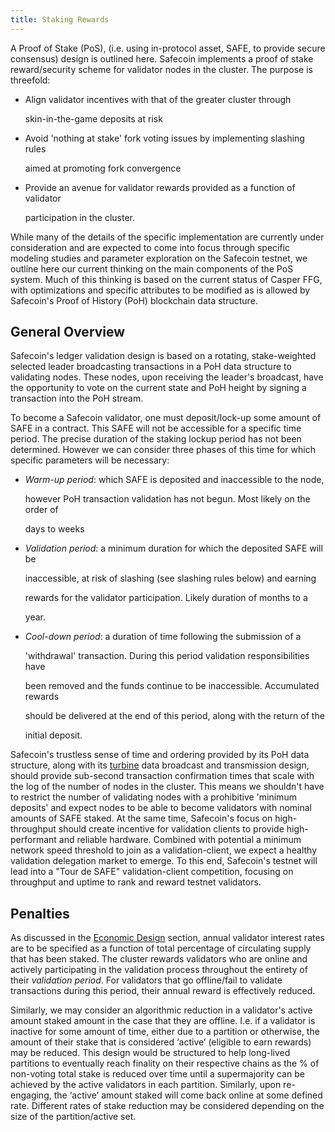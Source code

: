 ```yaml
---
title: Staking Rewards
---
```


A Proof of Stake \(PoS\), \(i.e. using in-protocol asset, SAFE, to provide secure consensus\) design is outlined here. Safecoin implements a proof of stake reward/security scheme for validator nodes in the cluster. The purpose is threefold:

- Align validator incentives with that of the greater cluster through

  skin-in-the-game deposits at risk

- Avoid 'nothing at stake' fork voting issues by implementing slashing rules

  aimed at promoting fork convergence

- Provide an avenue for validator rewards provided as a function of validator

  participation in the cluster.

While many of the details of the specific implementation are currently under consideration and are expected to come into focus through specific modeling studies and parameter exploration on the Safecoin testnet, we outline here our current thinking on the main components of the PoS system. Much of this thinking is based on the current status of Casper FFG, with optimizations and specific attributes to be modified as is allowed by Safecoin's Proof of History \(PoH\) blockchain data structure.

## General Overview

Safecoin's ledger validation design is based on a rotating, stake-weighted selected leader broadcasting transactions in a PoH data structure to validating nodes. These nodes, upon receiving the leader's broadcast, have the opportunity to vote on the current state and PoH height by signing a transaction into the PoH stream.

To become a Safecoin validator, one must deposit/lock-up some amount of SAFE in a contract. This SAFE will not be accessible for a specific time period. The precise duration of the staking lockup period has not been determined. However we can consider three phases of this time for which specific parameters will be necessary:

- _Warm-up period_: which SAFE is deposited and inaccessible to the node,

  however PoH transaction validation has not begun. Most likely on the order of

  days to weeks

- _Validation period_: a minimum duration for which the deposited SAFE will be

  inaccessible, at risk of slashing \(see slashing rules below\) and earning

  rewards for the validator participation. Likely duration of months to a

  year.

- _Cool-down period_: a duration of time following the submission of a

  'withdrawal' transaction. During this period validation responsibilities have

  been removed and the funds continue to be inaccessible. Accumulated rewards

  should be delivered at the end of this period, along with the return of the

  initial deposit.

Safecoin's trustless sense of time and ordering provided by its PoH data structure, along with its [turbine](https://www.youtube.com/watch?v=qt_gDRXHrHQ&t=1s) data broadcast and transmission design, should provide sub-second transaction confirmation times that scale with the log of the number of nodes in the cluster. This means we shouldn't have to restrict the number of validating nodes with a prohibitive 'minimum deposits' and expect nodes to be able to become validators with nominal amounts of SAFE staked. At the same time, Safecoin's focus on high-throughput should create incentive for validation clients to provide high-performant and reliable hardware. Combined with potential a minimum network speed threshold to join as a validation-client, we expect a healthy validation delegation market to emerge. To this end, Safecoin's testnet will lead into a "Tour de SAFE" validation-client competition, focusing on throughput and uptime to rank and reward testnet validators.

## Penalties

As discussed in the [Economic Design](ed_overview/ed_overview.md) section, annual validator interest rates are to be specified as a function of total percentage of circulating supply that has been staked. The cluster rewards validators who are online and actively participating in the validation process throughout the entirety of their _validation period_. For validators that go offline/fail to validate transactions during this period, their annual reward is effectively reduced.

Similarly, we may consider an algorithmic reduction in a validator's active amount staked amount in the case that they are offline. I.e. if a validator is inactive for some amount of time, either due to a partition or otherwise, the amount of their stake that is considered ‘active’ \(eligible to earn rewards\) may be reduced. This design would be structured to help long-lived partitions to eventually reach finality on their respective chains as the % of non-voting total stake is reduced over time until a supermajority can be achieved by the active validators in each partition. Similarly, upon re-engaging, the ‘active’ amount staked will come back online at some defined rate. Different rates of stake reduction may be considered depending on the size of the partition/active set.
